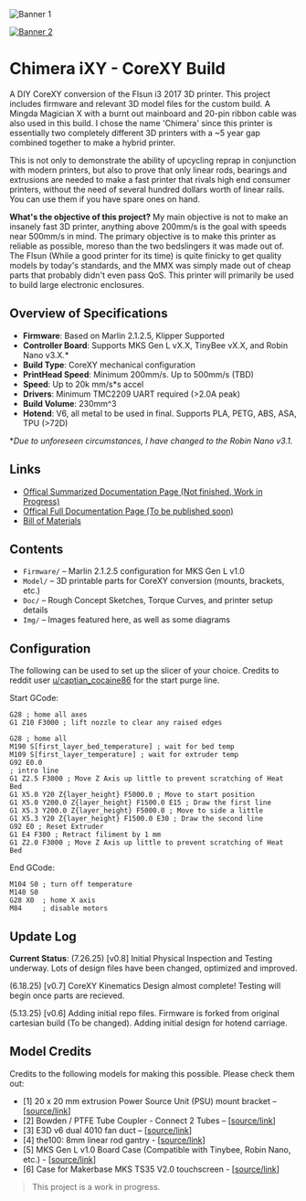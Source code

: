 
![Banner 1](https://github.com/v-tw0/ChimeraiXY/blob/main/Img/Banner1.png?raw=true)


[![Banner 2](https://github.com/v-tw0/ChimeraiXY/blob/main/Img/Banner2.png?raw=true)](https://github.com/v-tw0/ChimeraiXY/blob/main/Img/Banner2.png?raw=true)

# Chimera iXY - CoreXY Build

A DIY CoreXY conversion of the Flsun i3 2017 3D printer. This project includes firmware and relevant 3D model files for the custom build. A Mingda Magician X with a burnt out mainboard and 20-pin ribbon cable was also used in this build. I chose the name 'Chimera' since this printer is essentially two completely different 3D printers with a ~5 year gap combined together to make a hybrid printer.

This is not only to demonstrate the ability of upcycling reprap in conjunction with modern printers, but also to prove that only linear rods, bearings and extrusions are needed to make a fast printer that rivals high end consumer printers, without the need of several hundred dollars worth of linear rails. You can use them if you have spare ones on hand.

**What's the objective of this project?** My main objective is not to make an insanely fast 3D printer, anything above 200mm/s is the goal with speeds near 500mm/s in mind. The primary objective is to make this printer as reliable as possible, moreso than the two bedslingers it was made out of. The Flsun (While a good printer for its time) is quite finicky to get quality models by today's standards, and the MMX was simply made out of cheap parts that probably didn't even pass QoS. This printer will primarily be used to build large electronic enclosures. 

## Overview of Specifications

- **Firmware**: Based on Marlin 2.1.2.5, Klipper Supported  
- **Controller Board**: Supports MKS Gen L vX.X, TinyBee vX.X, and Robin Nano v3.X.*
- **Build Type**: CoreXY mechanical configuration
- **PrintHead Speed**: Minimum 200mm/s. Up to 500mm/s (TBD)
- **Speed**: Up to 20k mm/s*s accel
- **Drivers**: Minimum TMC2209 UART required (>2.0A peak)
- **Build Volume**: 230mm^3
- **Hotend**: V6, all metal to be used in final. Supports PLA, PETG, ABS, ASA, TPU (>72D)

**Due to unforeseen circumstances, I have changed to the Robin Nano v3.1.* 

## Links
- [Offical Summarized Documentation Page (Not finished, Work in Progress)](https://v-tw0.github.io/chimeradoc.html)
- [Offical Full Documentation Page (To be published soon)](https://v-tw0.github.io/chimeradocfull.html)
- [Bill of Materials](https://docs.google.com/spreadsheets/d/141LB089onZRFYBLwHDZm7xMRdjYpGHt4JvQGmjNZiB8/edit?gid=0#gid=0)

## Contents

- `Firmware/` – Marlin 2.1.2.5 configuration for MKS Gen L v1.0  
- `Model/` – 3D printable parts for CoreXY conversion (mounts, brackets, etc.)  
- `Doc/` – Rough Concept Sketches, Torque Curves, and printer setup details
- `Img/` – Images featured here, as well as some diagrams

## Configuration
The following can be used to set up the slicer of your choice. Credits to reddit user [u/captian_cocaine86](https://www.reddit.com/r/3Dprinting/comments/u6c5by/purge_line_for_prusaslicer/) for the start purge line.


Start GCode:

```
G28 ; home all axes
G1 Z10 F3000 ; lift nozzle to clear any raised edges

G28 ; home all
M190 S[first_layer_bed_temperature] ; wait for bed temp
M109 S[first_layer_temperature] ; wait for extruder temp
G92 E0.0
; intro line
G1 Z2.5 F3000 ; Move Z Axis up little to prevent scratching of Heat Bed
G1 X5.0 Y20 Z{layer_height} F5000.0 ; Move to start position
G1 X5.0 Y200.0 Z{layer_height} F1500.0 E15 ; Draw the first line
G1 X5.3 Y200.0 Z{layer_height} F5000.0 ; Move to side a little
G1 X5.3 Y20 Z{layer_height} F1500.0 E30 ; Draw the second line
G92 E0 ; Reset Extruder
G1 E4 F300 ; Retract filiment by 1 mm
G1 Z2.0 F3000 ; Move Z Axis up little to prevent scratching of Heat Bed
```

End GCode:
```
M104 S0 ; turn off temperature
M140 S0
G28 X0  ; home X axis
M84     ; disable motors
```

## Update Log
**Current Status**: (7.26.25) [v0.8] Initial Physical Inspection and Testing underway. Lots of design files have been changed, optimized and improved.

(6.18.25) [v0.7] CoreXY Kinematics Design almost complete! Testing will begin once parts are recieved.  

(5.13.25) [v0.6] Adding initial repo files. Firmware is forked from original cartesian build (To be changed). Adding initial design for hotend carriage.

## Model Credits
Credits to the following models for making this possible. Please check them out:

- [1] 20 x 20 mm extrusion Power Source Unit (PSU) mount bracket – [[source/link](https://www.printables.com/model/457450-20-x-20-mm-extrusion-power-source-unit-psu-mount-b/files)]  
- [2] Bowden / PTFE Tube Coupler - Connect 2 Tubes – [[source/link](https://makerworld.com/en/models/664607-bowden-ptfe-tube-coupler-connect-2-tubes#profileId-591977)]  
- [3] E3D v6 dual 4010 fan duct – [[source/link](https://www.printables.com/model/239901-e3d-v6-dual-4010-fan-duct/files)]  
- [4] the100: 8mm linear rod gantry - [[source/link](https://github.com/MSzturc/the100/tree/main/STL/Gantry)]
- [5] MKS Gen L v1.0 Board Case (Compatible with Tinybee, Robin Nano, etc.) - [[source/link](https://www.thingiverse.com/thing:2239770)]
- [6] Case for Makerbase MKS TS35 V2.0 touchscreen - [[source/link](https://www.printables.com/model/83429-case-for-makerbase-mks-ts35-v20-touchscreen/comments)]

> This project is a work in progress.
